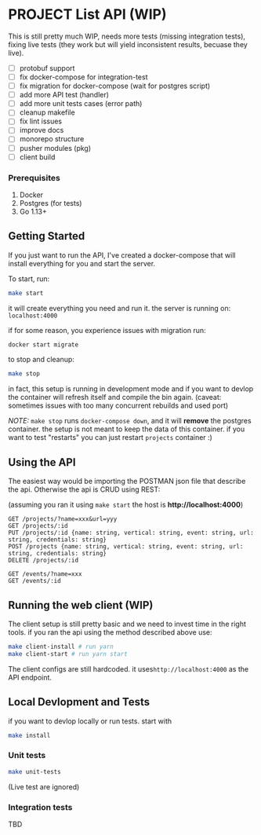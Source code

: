 # PROJECT List API (WIP)

This is still pretty much WIP, needs more tests (missing integration tests), fixing live tests (they work but will yield inconsistent results, becuase they live).

- [ ] protobuf support
- [ ] fix docker-compose for integration-test
- [ ] fix migration for docker-compose (wait for postgres script)
- [ ] add more API test (handler)
- [ ] add more unit tests cases (error path)
- [ ] cleanup makefile
- [ ] fix lint issues
- [ ] improve docs
- [ ] monorepo structure
- [ ] pusher modules (pkg)
- [ ] client build

### Prerequisites

1. Docker
2. Postgres (for tests)
3. Go 1.13+

## Getting Started

If you just want to run the API, I've created a docker-compose that will install everything for you and start the server.

To start, run:

```bash
make start
```

it will create everything you need and run it.
the server is running on: `localhost:4000`

if for some reason, you experience issues with migration run:

```bash
docker start migrate
```

to stop and cleanup:

```bash
make stop
```

in fact, this setup is running in development mode and if you want to devlop the container will refresh itself and compile the bin again.
(caveat: sometimes issues with too many concurrent rebuilds and used port)

_NOTE:_
`make stop` runs `docker-compose down`, and it will <b>remove</b> the postgres container. the setup is not meant to keep the data of this container.
if you want to test "restarts" you can just restart `projects` container :)

## Using the API

The easiest way would be importing the POSTMAN json file that describe the api.
Otherwise the api is CRUD using REST:

(assuming you ran it using `make start` the host is <b>http://localhost:4000</b>)

```http
GET /projects/?name=xxx&url=yyy
GET /projects/:id
PUT /projects/:id {name: string, vertical: string, event: string, url: string, credentials: string}
POST /projects {name: string, vertical: string, event: string, url: string, credentials: string}
DELETE /projects/:id

GET /events/?name=xxx
GET /events/:id
```

## Running the web client (WIP)

The client setup is still pretty basic and we need to invest time in the right tools.
if you ran the api using the method described above use:

```bash
make client-install # run yarn
make client-start # run yarn start
```

The client configs are still hardcoded. it uses`http://localhost:4000` as the API endpoint.

## Local Devlopment and Tests

if you want to devlop locally or run tests. start with

```bash
make install
```

### Unit tests

```bash
make unit-tests
```

(Live test are ignored)

### Integration tests

TBD
